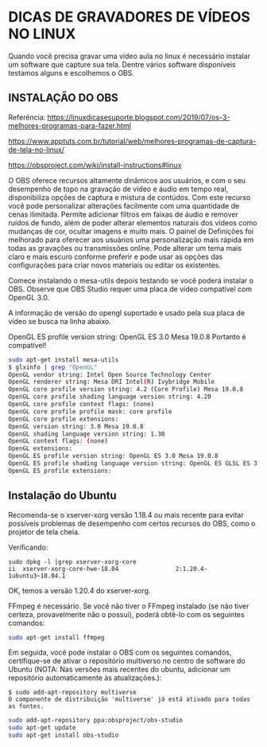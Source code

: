 # DICAS DE GRAVADORES DE VÍDEOS NO LINUX

Quando você precisa gravar uma vídeo aula no linux é necessário instalar um software que capture sua tela. Dentre vários software disponíveis testamos alguns e escolhemos o OBS.

## INSTALAÇÃO DO OBS

Referência: 
https://linuxdicasesuporte.blogspot.com/2019/07/os-3-melhores-programas-para-fazer.html

https://www.apptuts.com.br/tutorial/web/melhores-programas-de-captura-de-tela-no-linux/

https://obsproject.com/wiki/install-instructions#linux

O OBS oferece recursos altamente dinâmicos aos usuários, e com o seu desempenho de topo na gravação de vídeo e áudio em tempo real, disponibiliza opções de captura e mistura de contúdos. Com este recurso você pode personalizar alterações facilmente com uma quantidade de cenas ilimitada. Permite adicionar filtros em faixas de áudio e remover ruídos de fundo, além de poder alterar elementos naturais dos vídeos como mudanças de cor, ocultar imagens e muito mais. O painel de Definições foi melhorado para oferecer aos usuários uma personalização mais rápida em todas as gravações ou transmissões online. Pode alterar um tema mais claro e mais escuro conforme preferir e pode usar as opções das configurações para criar novos materiais ou editar os existentes.

Comece instalando o mesa-utils depois testando se você poderá instalar o OBS.
Observe que OBS Studio requer uma placa de vídeo compatível com OpenGL 3.0.

A informação de versão do opengl suportado e usado pela sua placa de vídeo se busca na linha abaixo.

OpenGL ES profile version string: OpenGL ES 3.0 Mesa 19.0.8
Portanto é compatível!

```bash
sudo apt-get install mesa-utils
$ glxinfo | grep "OpenGL" 
OpenGL vendor string: Intel Open Source Technology Center
OpenGL renderer string: Mesa DRI Intel(R) Ivybridge Mobile 
OpenGL core profile version string: 4.2 (Core Profile) Mesa 19.0.8
OpenGL core profile shading language version string: 4.20
OpenGL core profile context flags: (none)
OpenGL core profile profile mask: core profile
OpenGL core profile extensions:
OpenGL version string: 3.0 Mesa 19.0.8
OpenGL shading language version string: 1.30
OpenGL context flags: (none)
OpenGL extensions:
OpenGL ES profile version string: OpenGL ES 3.0 Mesa 19.0.8
OpenGL ES profile shading language version string: OpenGL ES GLSL ES 3.00
OpenGL ES profile extensions:

```

## Instalação do Ubuntu

Recomenda-se o xserver-xorg versão 1.18.4 ou mais recente para evitar possíveis problemas de desempenho com certos recursos do OBS, como o projetor de tela cheia.

Verificando:
```
sudo dpkg -l |grep xserver-xorg-core
ii  xserver-xorg-core-hwe-18.04                2:1.20.4-1ubuntu3~18.04.1
```
OK, temos a versão 1.20.4 do xserver-xorg.

FFmpeg é necessário. Se você não tiver o FFmpeg instalado (se não tiver certeza, provavelmente não o possui), poderá obtê-lo com os seguintes comandos:

```bash
sudo apt-get install ffmpeg
```

Em seguida, você pode instalar o OBS com os seguintes comandos, certifique-se de ativar o repositório multiverso no centro de software do Ubuntu (NOTA: Nas versões mais recentes do ubuntu, adicionar um repositório automaticamente às atualizações.):

```
$ sudo add-apt-repository multiverse
O componente de distribuição 'multiverse' já está ativado para todas as fontes.
```

```bash
sudo add-apt-repository ppa:obsproject/obs-studio
sudo apt-get update
sudo apt-get install obs-studio

```